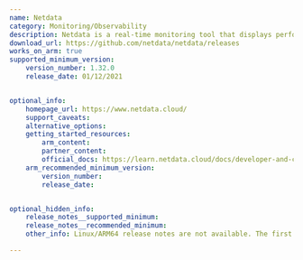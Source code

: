 ```yaml
---
name: Netdata
category: Monitoring/Observability 
description: Netdata is a real-time monitoring tool that displays performance metrics every second in visually intuitive dashboards, compatible with servers, virtual machines, and cloud environments.
download_url: https://github.com/netdata/netdata/releases
works_on_arm: true
supported_minimum_version:
    version_number: 1.32.0
    release_date: 01/12/2021


optional_info:
    homepage_url: https://www.netdata.cloud/
    support_caveats:
    alternative_options:
    getting_started_resources:
        arm_content:
        partner_content:
        official_docs: https://learn.netdata.cloud/docs/developer-and-contributor-corner/install-the-netdata-agent-from-a-git-checkout
    arm_recommended_minimum_version:
        version_number:
        release_date:


optional_hidden_info:
    release_notes__supported_minimum: 
    release_notes__recommended_minimum:
    other_info: Linux/ARM64 release notes are not available. The first Linux/ARM64 tar is available in version v[1.32.0](https://github.com/netdata/netdata/releases/tag/v1.32.0).

---
```

